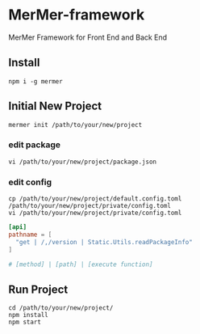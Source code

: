 # MerMer-framework
MerMer Framework for Front End and Back End

## Install
```shell
npm i -g mermer
```

## Initial New Project
```shell
mermer init /path/to/your/new/project
```

### edit package
```shell
vi /path/to/your/new/project/package.json
```

### edit config
```shell
cp /path/to/your/new/project/default.config.toml /path/to/your/new/project/private/config.toml
vi /path/to/your/new/project/private/config.toml
```
```toml
[api]
pathname = [
  "get | /,/version | Static.Utils.readPackageInfo"
]

# [method] | [path] | [execute function]
```

## Run Project
```
cd /path/to/your/new/project/
npm install
npm start
```
